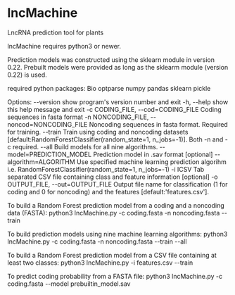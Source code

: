 # lncMachine
LncRNA prediction tool for plants

lncMachine requires python3 or newer.

Prediction models was constructed using the sklearn module in version 0.22. Prebuilt models were provided as long as the sklearm module (version 0.22) is used.


required python packages:
  Bio
  optparse
  numpy
  pandas
  sklearn
  pickle


Options:
  --version             show program's version number and exit
  -h, --help            show this help message and exit
  -c CODING_FILE, --cod=CODING_FILE
                        Coding sequences in fasta format
  -n NONCODING_FILE, --noncod=NONCODING_FILE
                        Noncoding sequences in fasta format. Required for
                        training.
  --train               Train using coding and noncoding datasets
                        [default:RandomForestClassifier(random_state=1,
                        n_jobs=-1)]. Both -n and -c required.
  --all                 Build models for all nine algorithms.
  --model=PREDICTION_MODEL
                        Prediction model in .sav format [optional]
  --algorithm=ALGORITHM
                        Use specified machine learning prediction algorihm
                        i.e. RandomForestClassifier(random_state=1, n_jobs=-1)
  -i ICSV               Tab separated CSV file containing class and feature
                        information [optional]
  -o OUTPUT_FILE, --out=OUTPUT_FILE
                        Output file name for classification (1 for coding and
                        0 for noncoding) and the features
                        [default:'features.csv'].



To build a Random Forest prediction model from a coding and a noncoding data (FASTA):
python3 lncMachine.py -c coding.fasta -n noncoding.fasta --train 


To build prediction models using nine machine learning algorithms:
python3 lncMachine.py -c coding.fasta -n noncoding.fasta --train --all


To build a Random Forest prediction model from a CSV file containing at least two classes:
python3 lncMachine.py -i features.csv --train


To predict coding probability from a FASTA file:
python3 lncMachine.py -c coding.fasta --model prebuiltin_model.sav


